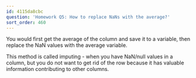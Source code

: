 ```yaml
---
id: 4115da8cbc
question: 'Homework Q5: How to replace NaNs with the average?'
sort_order: 460
---
```


You would first get the average of the column and save it to a variable, then replace the NaN values with the average variable.

This method is called imputing - when you have NaN/null values in a column, but you do not want to get rid of the row because it has valuable information contributing to other columns.